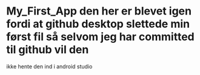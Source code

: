 # My_First_App den her er blevet igen fordi at github desktop slettede min først fil så selvom jeg har committed til github vil den 
ikke hente den ind i android studio
